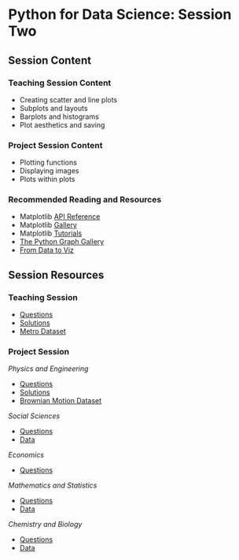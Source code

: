 # Python for Data Science: Session Two

## Session Content

### Teaching Session Content

- Creating scatter and line plots
- Subplots and layouts
- Barplots and histograms
- Plot aesthetics and saving

### Project Session Content

- Plotting functions
- Displaying images
- Plots within plots

### Recommended Reading and Resources

- Matplotlib [API Reference](https://matplotlib.org/stable/contents.html)
- Matplotlib [Gallery](https://matplotlib.org/stable/gallery/index.html)
- Matplotlib [Tutorials](https://matplotlib.org/stable/tutorials/index.html)
- [The Python Graph Gallery](https://python-graph-gallery.com/)
- [From Data to Viz](https://www.data-to-viz.com/)

## Session Resources

### Teaching Session

- [Questions](https://github.com/warwickdatasciencesociety/python-for-data-science/blob/master/session-two/session-two-teaching-questions.ipynb?raw=true)
- [Solutions](https://github.com/warwickdatasciencesociety/python-for-data-science/blob/master/session-two/session-two-teaching-solutions.ipynb)
- [Metro Dataset](https://raw.githubusercontent.com/warwickdatasciencesociety/python-for-data-science/master/session-two/data/Metro_Interstate_Traffic_Volume.csv)

### Project Session

*Physics and Engineering*
- [Questions](https://github.com/warwickdatasciencesociety/python-for-data-science/blob/master/session-two/session-two-project-questions.ipynb?raw=true)
- [Solutions](https://github.com/warwickdatasciencesociety/python-for-data-science/blob/master/session-two/session-two-project-solutions.ipynb)
- [Brownian Motion Dataset](https://raw.githubusercontent.com/warwickdatasciencesociety/python-for-data-science/master/session-two/data/brownian_motion.csv)

*Social Sciences*
- [Questions](https://github.com/warwickdatasciencesociety/python-for-data-science/blob/master/session-two/session-two-project-social-sciences-questions.ipynb?raw=true)
- [Data](https://github.com/warwickdatasciencesociety/python-for-data-science/blob/master/session-two/Goal7data.csv?raw=true)

*Economics*
- [Questions](https://github.com/warwickdatasciencesociety/python-for-data-science/blob/master/session-two/session-two-project-econ-questions.ipynb?raw=true)

*Mathematics and Statistics*
- [Questions](https://github.com/warwickdatasciencesociety/python-for-data-science/blob/master/session-two/session-two-project-maths-stats-questions-.ipynb?raw=true)
- [Data](https://github.com/warwickdatasciencesociety/python-for-data-science/blob/master/session-two/data/californiaDDSDataV2.csv?raw=true)

*Chemistry and Biology*
- [Questions](https://github.com/warwickdatasciencesociety/python-for-data-science/blob/master/session-two/session-two-project-biochem-questions.ipynb?raw=true)
- [Data](https://github.com/warwickdatasciencesociety/python-for-data-science/blob/master/session-two/Phage%20Dataset%20(1).csv?raw=true)
